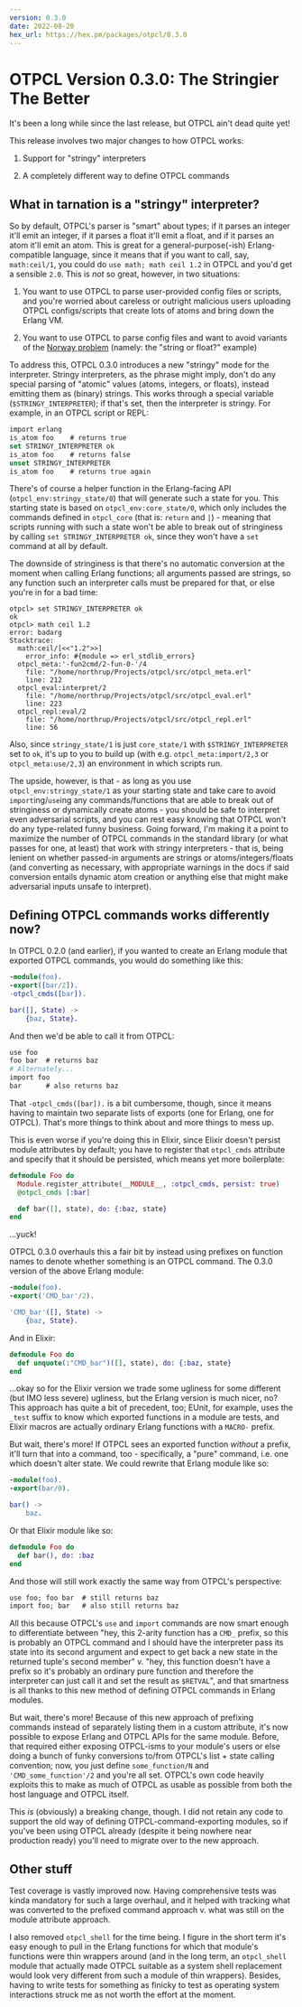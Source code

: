 ```yaml
---
version: 0.3.0
date: 2022-08-20
hex_url: https://hex.pm/packages/otpcl/0.3.0
---
```

# OTPCL Version 0.3.0: The Stringier The Better

It's been a long while since the last release, but OTPCL ain't dead
quite yet!

This release involves two major changes to how OTPCL works:

1. Support for "stringy" interpreters

2. A completely different way to define OTPCL commands

## What in tarnation is a "stringy" interpreter?

So by default, OTPCL's parser is "smart" about types; if it parses an
integer it'll emit an integer, if it parses a float it'll emit a
float, and if it parses an atom it'll emit an atom.  This is great for
a general-purpose(-ish) Erlang-compatible language, since it means
that if you want to call, say, `math:ceil/1`, you could do `use math;
math ceil 1.2` in OTPCL and you'd get a sensible `2.0`.  This is *not*
so great, however, in two situations:

1. You want to use OTPCL to parse user-provided config files or
   scripts, and you're worried about careless or outright malicious
   users uploading OTPCL configs/scripts that create lots of atoms and
   bring down the Erlang VM.
   
2. You want to use OTPCL to parse config files and want to avoid
   variants of the [Norway
   problem](https://hitchdev.com/strictyaml/why/implicit-typing-removed/)
   (namely: the "string or float?" example)

To address this, OTPCL 0.3.0 introduces a new "stringy" mode for the
interpreter.  Stringy interpreters, as the phrase might imply, don't
do any special parsing of "atomic" values (atoms, integers, or
floats), instead emitting them as (binary) strings.  This works
through a special variable (`$STRINGY_INTERPRETER`); if that's set,
then the interpreter is stringy.  For example, in an OTPCL script or REPL:

```tcl
import erlang
is_atom foo    # returns true
set STRINGY_INTERPRETER ok
is_atom foo    # returns false
unset STRINGY_INTERPRETER
is_atom foo    # returns true again
```

There's of course a helper function in the Erlang-facing API
(`otpcl_env:stringy_state/0`) that will generate such a state for you.
This starting state is based on `otpcl_env:core_state/0`, which only
includes the commands defined in `otpcl_core` (that is: `return` and
`|`) - meaning that scripts running with such a state won't be able to
break out of stringiness by calling `set STRINGY_INTERPRETER ok`,
since they won't have a `set` command at all by default.

The downside of stringiness is that there's no automatic conversion at
the moment when calling Erlang functions; all arguments passed are
strings, so any function such an interpreter calls must be prepared
for that, or else you're in for a bad time:

```
otpcl> set STRINGY_INTERPRETER ok
ok
otpcl> math ceil 1.2
error: badarg
Stacktrace:
  math:ceil/[<<"1.2">>]
    error_info: #{module => erl_stdlib_errors}
  otpcl_meta:'-fun2cmd/2-fun-0-'/4
    file: "/home/northrup/Projects/otpcl/src/otpcl_meta.erl"
    line: 212
  otpcl_eval:interpret/2
    file: "/home/northrup/Projects/otpcl/src/otpcl_eval.erl"
    line: 223
  otpcl_repl:eval/2
    file: "/home/northrup/Projects/otpcl/src/otpcl_repl.erl"
    line: 56
```

Also, since `stringy_state/1` is just `core_state/1` with
`$STRINGY_INTERPRETER` set to `ok`, it's up to you to build up (with
e.g. `otpcl_meta:import/2,3` or `otpcl_meta:use/2,3`) an environment
in which scripts run.

The upside, however, is that - as long as you use
`otpcl_env:stringy_state/1` as your starting state and take care to
avoid `import`ing/`use`ing any commands/functions that are able to
break out of stringiness or dynamically create atoms - you should be
safe to interpret even adversarial scripts, and you can rest easy
knowing that OTPCL won't do any type-related funny business.  Going
forward, I'm making it a point to maximize the number of OTPCL
commands in the standard library (or what passes for one, at least)
that work with stringy interpreters - that is, being lenient on
whether passed-in arguments are strings or atoms/integers/floats (and
converting as necessary, with appropriate warnings in the docs if said
conversion entails dynamic atom creation or anything else that might
make adversarial inputs unsafe to interpret).

## Defining OTPCL commands works differently now?

In OTPCL 0.2.0 (and earlier), if you wanted to create an Erlang module
that exported OTPCL commands, you would do something like this:

```erlang
-module(foo).
-export([bar/2]).
-otpcl_cmds([bar]).

bar([], State) ->
    {baz, State}.
```

And then we'd be able to call it from OTPCL:

```tcl
use foo
foo bar  # returns baz
# Alternately...
import foo
bar      # also returns baz
```

That `-otpcl_cmds([bar]).` is a bit cumbersome, though, since it means
having to maintain two separate lists of exports (one for Erlang, one
for OTPCL).  That's more things to think about and more things to mess
up.

This is even worse if you're doing this in Elixir, since Elixir
doesn't persist module attributes by default; you have to register
that `otpcl_cmds` attribute and specify that it should be persisted,
which means yet more boilerplate:

```elixir
defmodule Foo do
  Module.register_attribute(__MODULE__, :otpcl_cmds, persist: true)
  @otpcl_cmds [:bar]

  def bar([], state), do: {:baz, state}
end
```

...yuck!

OTPCL 0.3.0 overhauls this a fair bit by instead using prefixes on
function names to denote whether something is an OTPCL command.  The
0.3.0 version of the above Erlang module:

```erlang
-module(foo).
-export('CMD_bar'/2).

'CMD_bar'([], State) ->
    {baz, State}.
```

And in Elixir:

```elixir
defmodule Foo do
  def unquote(:"CMD_bar")([], state), do: {:baz, state}
end
```

...okay so for the Elixir version we trade some ugliness for some
different (but IMO less severe) ugliness, but the Erlang version is
much nicer, no?  This approach has quite a bit of precedent, too;
EUnit, for example, uses the `_test` suffix to know which exported
functions in a module are tests, and Elixir macros are actually
ordinary Erlang functions with a `MACRO-` prefix.

But wait, there's more!  If OTPCL sees an exported function *without*
a prefix, it'll turn that into a command, too - specifically, a "pure"
command, i.e. one which doesn't alter state.  We could rewrite that
Erlang module like so:

```erlang
-module(foo).
-export(bar/0).

bar() ->
    baz.
```

Or that Elixir module like so:

```elixir
defmodule Foo do
  def bar(), do: :baz
end
```

And those will still work exactly the same way from OTPCL's perspective:

```tcl
use foo; foo bar  # still returns baz
import foo; bar   # also still returns baz
```

All this because OTPCL's `use` and `import` commands are now smart
enough to differentiate between "hey, this 2-arity function has a
`CMD_` prefix, so this is probably an OTPCL command and I should have
the interpreter pass its state into its second argument and expect to
get back a new state in the returned tuple's second member" v. "hey,
this function doesn't have a prefix so it's probably an ordinary pure
function and therefore the interpreter can just call it and set the
result as `$RETVAL`", and that smartness is all thanks to this new
method of defining OTPCL commands in Erlang modules.

But wait, there's more!  Because of this new approach of prefixing
commands instead of separately listing them in a custom attribute,
it's now possible to expose Erlang and OTPCL APIs for the same module.
Before, that required either exposing OTPCL-isms to your module's
users or else doing a bunch of funky conversions to/from OTPCL's
list + state calling convention; now, you just define
`some_function/N` and `'CMD_some_function'/2` and you're all set.
OTPCL's own code heavily exploits this to make as much of OTPCL as
usable as possible from both the host language and OTPCL itself.

This *is* (obviously) a breaking change, though.  I did not retain any
code to support the old way of defining OTPCL-command-exporting
modules, so if you've been using OTPCL already (despite it being
nowhere near production ready) you'll need to migrate over to the new
approach.

## Other stuff

Test coverage is vastly improved now.  Having comprehensive tests was
kinda mandatory for such a large overhaul, and it helped with tracking
what was converted to the prefixed command approach v. what was still
on the module attribute approach.

I also removed `otpcl_shell` for the time being.  I figure in the
short term it's easy enough to pull in the Erlang functions for which
that module's functions were thin wrappers around (and in the long
term, an `otpcl_shell` module that actually made OTPCL suitable as a
system shell replacement would look very different from such a module
of thin wrappers).  Besides, having to write tests for something as
finicky to test as operating system interactions struck me as not
worth the effort at the moment.
